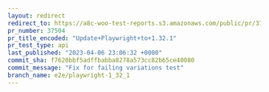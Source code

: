 ```yaml
---
layout: redirect
redirect_to: https://a8c-woo-test-reports.s3.amazonaws.com/public/pr/37504/api/index.html
pr_number: 37504
pr_title_encoded: "Update+Playwright+to+1.32.1"
pr_test_type: api
last_published: "2023-04-06 23:06:32 +0000"
commit_sha: f7620bbf5adffbabba8278a573cc82b65ce40080
commit_message: "Fix for failing variations test"
branch_name: e2e/playwright-1_32_1
---
```

